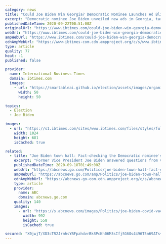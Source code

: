 ```yaml
---
category: news
title: "Could Joe Biden Win Georgia? Democratic Nominee Launches Ad Blitz In Southern Battleground State"
excerpt: "Democratic nominee Joe Biden unveiled new ads in Georgia, targeting African-Americans in the battleground state."
publishedDateTime: 2020-09-22T00:51:00Z
originalUrl: "https://www.ibtimes.com/could-joe-biden-win-georgia-democratic-nominee-launches-ad-blitz-southern-3049482"
webUrl: "https://www.ibtimes.com/could-joe-biden-win-georgia-democratic-nominee-launches-ad-blitz-southern-3049482"
ampWebUrl: "https://www.ibtimes.com/could-joe-biden-win-georgia-democratic-nominee-launches-ad-blitz-southern-3049482?amp=1"
cdnAmpWebUrl: "https://www-ibtimes-com.cdn.ampproject.org/c/s/www.ibtimes.com/could-joe-biden-win-georgia-democratic-nominee-launches-ad-blitz-southern-3049482?amp=1"
type: article
quality: 77
heat: -1
published: false

provider:
  name: International Business Times
  domain: ibtimes.com
  images:
    - url: "https://smartableai.github.io/election/assets/images/organizations/ibtimes.com-50x50.jpg"
      width: 50
      height: 50

topics:
  - Election
  - Joe Biden

images:
  - url: "https://s1.ibtimes.com/sites/www.ibtimes.com/files/styles/full/public/2020/09/20/democratic-presidential-nominee-and-former-vice-president-joe.jpg"
    width: 1024
    height: 681
    isCached: true

related:
  - title: "Joe Biden town hall: Fact-checking the Democratic nominee's answers"
    excerpt: "Former Vice President Joe Biden answered questions from voters in a CNN town hall held in Moosic, Pennsylvania."
    publishedDateTime: 2020-09-18T01:49:00Z
    webUrl: "https://abcnews.go.com/Politics/joe-biden-town-hall-fact-checking-democratic-nominees/story?id=73062846"
    ampWebUrl: "https://abcnews.go.com/amp/Politics/joe-biden-town-hall-fact-checking-democratic-nominees/story?id=73062846"
    cdnAmpWebUrl: "https://abcnews-go-com.cdn.ampproject.org/c/s/abcnews.go.com/amp/Politics/joe-biden-town-hall-fact-checking-democratic-nominees/story?id=73062846"
    type: article
    provider:
      name: ABC
      domain: abcnews.go.com
    quality: 140
    images:
      - url: "https://s.abcnews.com/images/Politics/joe-biden-covid-vaccine-campaign-01-rt-llr-200915_1600274203316_hpMain_16x9_992.jpg"
        width: 992
        height: 558
        isCached: true

secured: "X0jwjT/XD3cTR2JrnhsYBFpahdvrBk8PcKh06M3sIfjSG6Os4496T5n69ATs+iIjEUrUCQI7Bt4kq1c9cs8TR8prNT57B66UZyloc9lc9amW1ZSr8MdTzML+Jtrj9J1WUemoGj0zqGEMmUijTMkPYX9EX4O/0H6yEhaTvGsHVEyZIbeMYih5IvkPZzrfTOwG9N/EKPF+DC572ya35mf8PYzhGUZUgMvZLShVcnc1rlT0sMrALzt12va28JdLDV3uTHXIkw39K2hFwj+ndq4xWAIkQMhobhGId7ZTLrAsPd6TLY0L9LngXJ2RPOX6FqBRbsZVKwTlODRuKaGwSG6F09FXqVRBjWJ3kgFU0jcjNgo=;6XKJYoEO1v8r12qKa/ww7g=="
---
```


